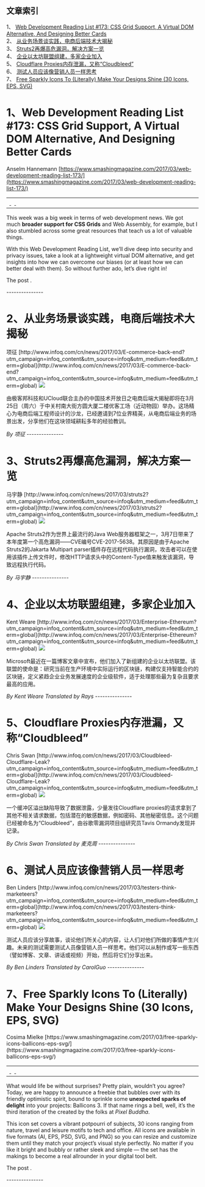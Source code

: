 ## 文章索引
1、 <a href="#1web-development-reading-list-#173:-css-grid-support-a-virtual-dom-alternative-and-designing-better-cards" >Web Development Reading List #173: CSS Grid Support, A Virtual DOM Alternative, And Designing Better Cards</a><br/>
2、 <a href="#2从业务场景谈实践电商后端技术大揭秘" >从业务场景谈实践，电商后端技术大揭秘</a><br/>
3、 <a href="#3struts2再爆高危漏洞解决方案一览" >Struts2再爆高危漏洞，解决方案一览</a><br/>
4、 <a href="#4企业以太坊联盟组建多家企业加入" >企业以太坊联盟组建，多家企业加入</a><br/>
5、 <a href="#5cloudflare-proxies内存泄漏又称cloudbleed" >Cloudflare Proxies内存泄漏，又称“Cloudbleed”</a><br/>
6、 <a href="#6测试人员应该像营销人员一样思考" >测试人员应该像营销人员一样思考</a><br/>
7、 <a href="#7free-sparkly-icons-to-literally-make-your-designs-shine-30-icons-eps-svg" >Free Sparkly Icons To (Literally) Make Your Designs Shine (30 Icons, EPS, SVG)</a><br/><h1 id="#title_0" >1、Web Development Reading List #173: CSS Grid Support, A Virtual DOM Alternative, And Designing Better Cards</h1>
Anselm Hannemann
[https://www.smashingmagazine.com/2017/03/web-development-reading-list-173/](https://www.smashingmagazine.com/2017/03/web-development-reading-list-173/)
<table width="650">
	<tr>
		<td width="650">
			<div style="width:650px;">
				<img src="http://statisches.auslieferung.commindo-media-ressourcen.de/advertisement.gif" alt="" border="0"/>
				<br/>
				<a href="http://auslieferung.commindo-media-ressourcen.de/random.php?mode=target&collection=smashing-rss&position=1" target="_blank">
					<img src="http://auslieferung.commindo-media-ressourcen.de/random.php?mode=image&collection=smashing-rss&position=1" border="0" alt=""/>
				</a>
				&nbsp;
				<a href="http://auslieferung.commindo-media-ressourcen.de/random.php?mode=target&collection=smashing-rss&position=2" target="_blank">
					<img src="http://auslieferung.commindo-media-ressourcen.de/random.php?mode=image&collection=smashing-rss&position=2" border="0" alt=""/>
				</a>
				&nbsp;
				<a href="http://auslieferung.commindo-media-ressourcen.de/random.php?mode=target&collection=smashing-rss&position=3" target="_blank">
					<img src="http://auslieferung.commindo-media-ressourcen.de/random.php?mode=image&collection=smashing-rss&position=3" border="0" alt=""/>
				</a>
			</div>
		</td>
	</tr>
</table><p>This week was a big week in terms of web development news. We got much <strong>broader support for CSS Grids</strong> and Web Assembly, for example, but I also stumbled across some great resources that teach us a lot of valuable things.</p>
<figure></figure>
<p>With this Web Development Reading List, we’ll dive deep into security and privacy issues, take a look at a lightweight virtual DOM alternative, and get insights into how we can overcome our biases (or at least how we can better deal with them). So without further ado, let’s dive right in!</p><p>The post .</p>
---------------
<h1 id="#title_1" >2、从业务场景谈实践，电商后端技术大揭秘</h1>
项征
[http://www.infoq.com/cn/news/2017/03/E-commerce-back-end?utm_campaign=infoq_content&utm_source=infoq&utm_medium=feed&utm_term=global](http://www.infoq.com/cn/news/2017/03/E-commerce-back-end?utm_campaign=infoq_content&utm_source=infoq&utm_medium=feed&utm_term=global)
<img src="http://www.infoq.com/styles/i/logo_bigger.jpg"/><p>由极客邦科技和UCloud联合主办的中国技术开放日之电商后端大揭秘即将在3月25日（周六）于中关村南大街方圆大厦二楼优客工场（近动物园）举办。这场精心为电商后端工程师设计的沙龙，已经邀请到7位业界精英，从电商后端业务的场景出发，分享他们在这块领域耕耘多年的经验教训。</p> <i>By 项征</i>
---------------
<h1 id="#title_2" >3、Struts2再爆高危漏洞，解决方案一览</h1>
马宇静
[http://www.infoq.com/cn/news/2017/03/struts2?utm_campaign=infoq_content&utm_source=infoq&utm_medium=feed&utm_term=global](http://www.infoq.com/cn/news/2017/03/struts2?utm_campaign=infoq_content&utm_source=infoq&utm_medium=feed&utm_term=global)
<img src="http://www.infoq.com/styles/i/logo_bigger.jpg"/><p>Apache Struts2作为世界上最流行的Java Web服务器框架之一，3月7日带来了本年度第一个高危漏洞——CVE编号CVE-2017-5638。其原因是由于Apache Struts2的Jakarta Multipart parser插件存在远程代码执行漏洞，攻击者可以在使用该插件上传文件时，修改HTTP请求头中的Content-Type值来触发该漏洞，导致远程执行代码。</p> <i>By 马宇静 </i>
---------------
<h1 id="#title_3" >4、企业以太坊联盟组建，多家企业加入</h1>
Kent Weare
[http://www.infoq.com/cn/news/2017/03/Enterprise-Ethereum?utm_campaign=infoq_content&utm_source=infoq&utm_medium=feed&utm_term=global](http://www.infoq.com/cn/news/2017/03/Enterprise-Ethereum?utm_campaign=infoq_content&utm_source=infoq&utm_medium=feed&utm_term=global)
<img src="http://www.infoq.com/styles/i/logo_bigger.jpg"/><p>Microsoft最近在一篇博客文章中宣布，他们加入了新组建的企业以太坊联盟。该联盟的使命是：研究当前在生产环境中实际运行的区块链，构建仅支持智能合约的区块链，定义紧趋企业业务发展速度的企业级软件，适于处理那些最为复杂且要求最高的应用。</p> <i>By Kent Weare</i> <i> Translated by Rays</i>
---------------
<h1 id="#title_4" >5、Cloudflare Proxies内存泄漏，又称“Cloudbleed”</h1>
Chris Swan
[http://www.infoq.com/cn/news/2017/03/Cloudbleed-Cloudflare-Leak?utm_campaign=infoq_content&utm_source=infoq&utm_medium=feed&utm_term=global](http://www.infoq.com/cn/news/2017/03/Cloudbleed-Cloudflare-Leak?utm_campaign=infoq_content&utm_source=infoq&utm_medium=feed&utm_term=global)
<img src="http://www.infoq.com/styles/i/logo_bigger.jpg"/><p>一个缓冲区溢出缺陷导致了数据泄露，少量发往Cloudflare proxies的请求拿到了其他不相关请求数据，包括潜在的敏感数据，例如密码、其他秘密信息。这个问题已经被命名为“Cloudbleed”，由谷歌零漏洞项目组研究员Tavis Ormandy发现并记录。</p> <i>By Chris Swan</i> <i> Translated by 麦克周</i>
---------------
<h1 id="#title_5" >6、测试人员应该像营销人员一样思考</h1>
Ben Linders
[http://www.infoq.com/cn/news/2017/03/testers-think-marketeers?utm_campaign=infoq_content&utm_source=infoq&utm_medium=feed&utm_term=global](http://www.infoq.com/cn/news/2017/03/testers-think-marketeers?utm_campaign=infoq_content&utm_source=infoq&utm_medium=feed&utm_term=global)
<img src="http://www.infoq.com/styles/i/logo_bigger.jpg"/><p>测试人员应该分享故事，谈论他们所关心的内容，让人们对他们所做的事情产生兴趣。未来的测试需要测试人员像营销人员一样思考。他们可以从制作或写一些东西（譬如博客、文章、讲话或视频）开始，然后将它们分享出来。</p> <i>By Ben Linders</i> <i> Translated by CarolGuo</i>
---------------
<h1 id="#title_6" >7、Free Sparkly Icons To (Literally) Make Your Designs Shine (30 Icons, EPS, SVG)</h1>
Cosima Mielke
[https://www.smashingmagazine.com/2017/03/free-sparkly-icons-ballicons-eps-svg/](https://www.smashingmagazine.com/2017/03/free-sparkly-icons-ballicons-eps-svg/)
<table width="650">
	<tr>
		<td width="650">
			<div style="width:650px;">
				<img src="http://statisches.auslieferung.commindo-media-ressourcen.de/advertisement.gif" alt="" border="0"/>
				<br/>
				<a href="http://auslieferung.commindo-media-ressourcen.de/random.php?mode=target&collection=smashing-rss&position=1" target="_blank">
					<img src="http://auslieferung.commindo-media-ressourcen.de/random.php?mode=image&collection=smashing-rss&position=1" border="0" alt=""/>
				</a>
				&nbsp;
				<a href="http://auslieferung.commindo-media-ressourcen.de/random.php?mode=target&collection=smashing-rss&position=2" target="_blank">
					<img src="http://auslieferung.commindo-media-ressourcen.de/random.php?mode=image&collection=smashing-rss&position=2" border="0" alt=""/>
				</a>
				&nbsp;
				<a href="http://auslieferung.commindo-media-ressourcen.de/random.php?mode=target&collection=smashing-rss&position=3" target="_blank">
					<img src="http://auslieferung.commindo-media-ressourcen.de/random.php?mode=image&collection=smashing-rss&position=3" border="0" alt=""/>
				</a>
			</div>
		</td>
	</tr>
</table><p>What would life be without surprises? Pretty plain, wouldn’t you agree? Today, we are happy to announce a freebie that bubbles over with its friendly optimistic spirit, bound to sprinkle some <strong>unexpected sparks of delight</strong> into your projects: Ballicons 3. If that name rings a bell, well, it’s the third iteration of the  created by the folks at <em>Pixel Buddha</em>.</p>

<figure></figure>

<p>This icon set covers a vibrant potpourri of subjects, 30 icons ranging from nature, travel and leisure motifs to tech and office. All icons are available in five formats (AI, EPS, PSD, SVG, and PNG) so you can resize and customize them until they match your project’s visual style perfectly. No matter if you like it bright and bubbly or rather sleek and simple — the set has the makings to become a real allrounder in your digital tool belt.</p><p>The post .</p>
---------------